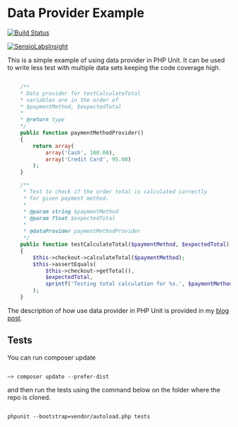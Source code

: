 # Data Provider Example

[![Build Status](https://api.travis-ci.org/geshan/dataprovider-example.png)](https://travis-ci.org/geshan/dataprovider-example)

[![SensioLabsInsight](https://insight.sensiolabs.com/projects/56ff09b2-7954-4cb2-a6da-6af863775107/small.png)](https://insight.sensiolabs.com/projects/56ff09b2-7954-4cb2-a6da-6af863775107)

This is a simple example of using data provider in PHP Unit. It can be used to
write less test with multiple data sets keeping the code coverage high.

```php

    /**
    * Data provider for testCalculateTotal
    * variables are in the order of
    * $paymentMethod, $expectedTotal
    * 
    * @return type
    */
    public function paymentMethodProvider()
    {
        return array(
            array('Cash', 100.00),
            array('Credit Card', 95.00)
        );
    }

    /**
     * Test to check if the order total is calculated correctly
     * for given payment method.
     * 
     * @param string $paymentMethod
     * @param float $expectedTotal
     * 
     * @dataProvider paymentMethodProvider
     */
    public function testCalculateTotal($paymentMethod, $expectedTotal)
    {
        $this->checkout->calculateTotal($paymentMethod);
        $this->assertEquals(
            $this->checkout->getTotal(), 
            $expectedTotal,
            sprintf('Testing total calculation for %s.', $paymentMethod)
        );
    }

```

The description of how use data provider in PHP Unit is provided in my 
[blog post](http://geshan.blogspot.com/2014/02/using-phpunit-data-provider-for-less.html).


## Tests

You can run composer update

```

~> composer update --prefer-dist

```

and then run the tests using the command below on the folder where the repo is cloned.

```

phpunit --bootstrap=vendor/autoload.php tests


```
